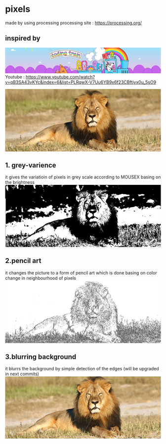 # pixels
made by using processing
processing site : https://processing.org/
## inspired by
![alt](/src/coding-train.jpg "coding train")
Youtube : https://www.youtube.com/watch?v=qB3SA43vKYc&index=6&list=PLRqwX-V7Uu6YB9x6f23CBftiyx0u_5sO9

![alt](/src/lion.jpg "coding train")
## 1. grey-varience
it gives the variatioin of pixels in grey scale according to MOUSEX basing on the brightness
![alt](/src/lion2.png "coding train")

## 2.pencil art
it changes the picture to a form of pencil art which is done basing on color change in neighbourhood of pixels
![alt](/src/lion3.png "coding train")

## 3.blurring background
it blurrs the background by simple detection of the edges (will be upgraded in next commits)
![alt](/src/lion1.png "coding train")
 
